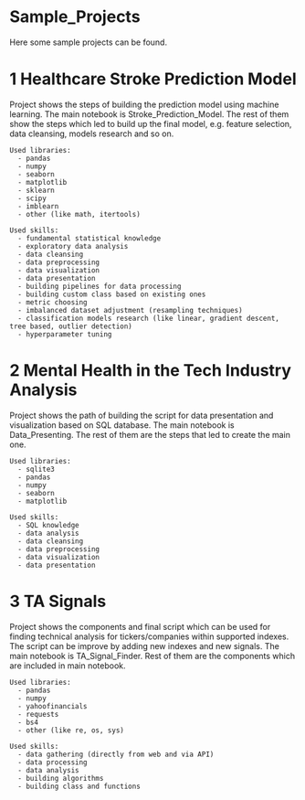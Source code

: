 # Sample_Projects

Here some sample projects can be found.

# 1 Healthcare Stroke Prediction Model
  Project shows the steps of building the prediction model using machine learning. 
  The main notebook is Stroke_Prediction_Model. The rest of them show the steps which led to build up the final model, e.g. feature selection, data cleansing, models research and so on.
  
    Used libraries:
      - pandas
      - numpy
      - seaborn
      - matplotlib
      - sklearn
      - scipy
      - imblearn
      - other (like math, itertools)
  
    Used skills:
      - fundamental statistical knowledge
      - exploratory data analysis
      - data cleansing
      - data preprocessing
      - data visualization
      - data presentation
      - building pipelines for data processing
      - building custom class based on existing ones
      - metric choosing
      - imbalanced dataset adjustment (resampling techniques)
      - classification models research (like linear, gradient descent, tree based, outlier detection)
      - hyperparameter tuning

# 2 Mental Health in the Tech Industry Analysis
  Project shows the path of building the script for data presentation and visualization based on SQL database.
  The main notebook is Data_Presenting. The rest of them are the steps that led to create the main one.  
  
    Used libraries:
      - sqlite3
      - pandas
      - numpy
      - seaborn
      - matplotlib
  
    Used skills:
      - SQL knowledge 
      - data analysis
      - data cleansing
      - data preprocessing
      - data visualization
      - data presentation

# 3 TA Signals
  Project shows the components and final script which can be used for finding technical analysis for tickers/companies within supported indexes.
  The script can be improve by adding new indexes and new signals.
  The main notebook is TA_Signal_Finder. Rest of them are the components which are included in main notebook.
  
    Used libraries:
      - pandas
      - numpy
      - yahoofinancials
      - requests
      - bs4
      - other (like re, os, sys)
  
    Used skills:
      - data gathering (directly from web and via API)
      - data processing
      - data analysis
      - building algorithms
      - building class and functions
    
    
    
